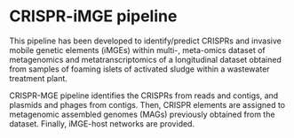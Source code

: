 # CRISPR-iMGE pipeline
This pipeline has been developed to identify/predict CRISPRs and invasive mobile genetic elements (iMGEs) within multi-, meta-omics dataset of metagenomics and metatranscriptomics of a longitudinal dataset obtained from samples of foaming islets of activated sludge within a wastewater treatment plant. 

CRISPR-MGE pipeline identifies the CRISPRs from reads and contigs, and plasmids and phages from contigs. Then, CRISPR elements are assigned to metagenomic assembled genomes (MAGs) previously obtained from the dataset. Finally, iMGE-host networks are provided.
